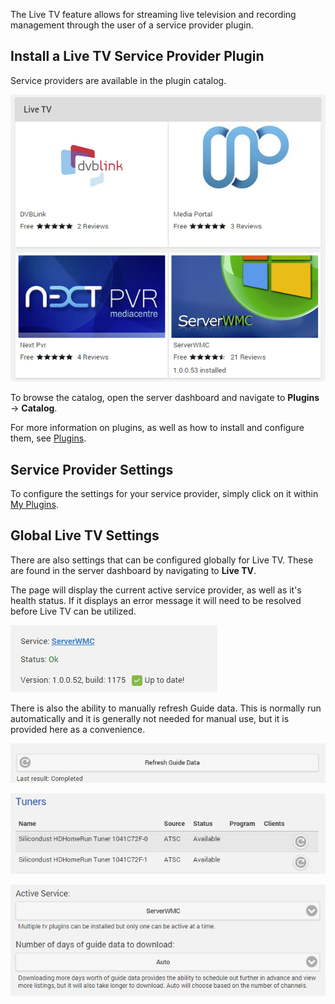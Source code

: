 The Live TV feature allows for streaming live television and recording management through the user of a service provider plugin.

## Install a Live TV Service Provider Plugin

Service providers are available in the plugin catalog. 

![](images/server/livetv5.png)

To browse the catalog, open the server dashboard and navigate to **Plugins** -> **Catalog**.

For more information on plugins, as well as how to install and configure them, see [Plugins](Plugins).

## Service Provider Settings

To configure the settings for your service provider, simply click on it within [My Plugins](Plugins#my-plugins). 

## Global Live TV Settings

There are also settings that can be configured globally for Live TV. These are found in the server dashboard by navigating to **Live TV**.

The page will display the current active service provider, as well as it's health status. If it displays an error message it will need to be resolved before Live TV can be utilized.

![](images/server/livetv1.png)

There is also the ability to manually refresh Guide data. This is normally run automatically and it is generally not needed for manual use, but it is provided here as a convenience.

![](images/server/livetv2.png)

![](images/server/livetv3.png)

![](images/server/livetv4.png)